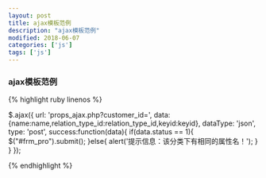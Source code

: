 ```yaml
---
layout: post
title: ajax模板范例
description: "ajax模板范例"
modified: 2018-06-07
categories: ['js']
tags: ['js']
---
```



### ajax模板范例

{% highlight ruby linenos %}

$.ajax({
   url: 'props_ajax.php?customer_id=<?php echo $customer_id_en;?>',
   data:{name:name,relation_type_id:relation_type_id,keyid:keyid},
   dataType: 'json',
   type: 'post',
   success:function(data){
       if(data.status == 1){
           $("#frm_pro").submit();
       }else{
           alert('提示信息：该分类下有相同的属性名！');
       }
   }
});

{% endhighlight %}
